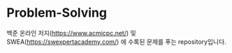 # Problem-Solving
백준 온라인 저지(https://www.acmicpc.net/) 및 SWEA(https://swexpertacademy.com/) 에 수록된 문제를 푸는 repository입니다.
